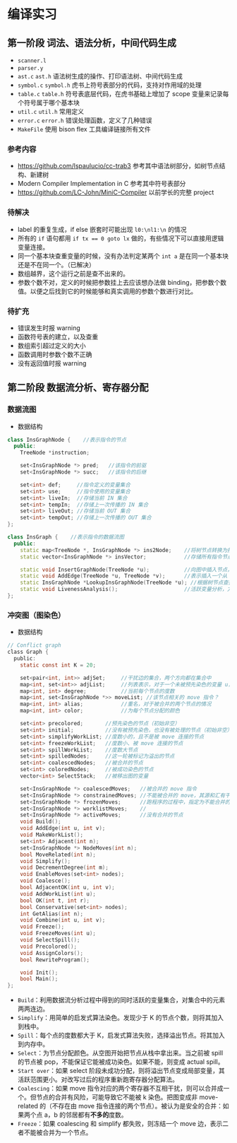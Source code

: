 # 编译实习
## 第一阶段 词法、语法分析，中间代码生成
- `scanner.l`
- `parser.y`
- `ast.c`    `ast.h`        语法树生成的操作、打印语法树、中间代码生成
- `symbol.c` `symbol.h`     虎书上符号表部分的代码，支持对作用域的处理
- `table.c`  `table.h`      符号表底层代码，在虎书基础上增加了 scope 变量来记录每个符号属于哪个基本块
- `util.c`   `util.h`       常用定义
- `error.c`   `error.h`     错误处理函数，定义了几种错误
- `MakeFile`                使用 bison flex 工具编译链接所有文件

### 参考内容
- https://github.com/lspaulucio/cc-trab3  参考其中语法树部分，如树节点结构、新建树
- Modern Compiler Implementation in C     参考其中符号表部分
- https://github.com/LC-John/MiniC-Compiler 以前学长的完整 project

### 待解决
- label 的重复生成，if else 嵌套时可能出现 `l0:\nl1:\n` 的情况
- 所有的 `if` 语句都用 `if tx == 0 goto lx` 做的，有些情况下可以直接用逻辑变量连接。
- 同一个基本块查重变量的时候，没有办法判定某两个 `int a` 是在同一个基本块还是不在同一个。（已解决）
- 数组越界，这个运行之前是查不出来的。
- 参数个数不对，定义的时候把参数挂上去应该想办法做 binding，把参数个数值。以便之后找到它的时候能够和真实调用的参数个数进行对比。

### 待扩充
- 错误发生时报 warning
- 函数符号表的建立，以及查重
- 数组索引超过定义的大小
- 函数调用时参数个数不正确
- 没有返回值时报 warning

## 第二阶段 数据流分析、寄存器分配
### 数据流图
- 数据结构
```C++
class InsGraphNode {    //表示指令的节点
  public:
    TreeNode *instruction;

    set<InsGraphNode *> pred;   //该指令的前驱
    set<InsGraphNode *> succ;   //该指令的后继

    set<int> def;     //指令定义的变量集合
    set<int> use;     //指令使用的变量集合
    set<int> liveIn;  //存储当前 IN 集合
    set<int> tempIn;  //存储上一次传播的 IN 集合
    set<int> liveOut; //存储当前 OUT 集合
    set<int> tempOut; //存储上一次传播的 OUT 集合
};

class InsGraph {    //表示指令的数据流图
  public:
    static map<TreeNode *, InsGraphNode *> ins2Node;    //将树节点转换为指令节点的映射
    static vector<InsGraphNode *> insVector;            //存储所有指令节点的 vector

    static void InsertGraphNode(TreeNode *u);           //向图中插入节点，new 一个，做好树节点到图的映射
    static void AddEdge(TreeNode *u, TreeNode *v);      //表示插入一个从 u 到 v 的边，方法是添加 pred 和 succ
    static InsGraphNode *LookupInsGraphNode(TreeNode *u); //根据树节点查找是否存在图节点
    static void LivenessAnalysis();                     //活跃变量分析，方程是 IN[B] = use_B U (OUT[B]-def_B)，直到到达不动点
};
```
### 冲突图（图染色）
- 数据结构
```C
// Conflict graph
class Graph {
  public:
    static const int K = 20;

    set<pair<int, int>> adjSet;     //干扰边的集合，两个方向都在集合中
    map<int, set<int>> adjList;     //列表表示，对于一个未被预先染色的变量 u，adj[u] 是与 u 有干扰的节点
    map<int, int> degree;           //当前每个节点的度数
    map<int, set<InsGraphNode *>> moveList; //该节点相关的 move 指令？
    map<int, int> alias;            //重名，对于被合并的两个节点的情况
    map<int, int> color;            //为每个节点分配的颜色

    set<int> precolored;       //预先染色的节点（初始非空）
    set<int> initial;          //没有被预先染色，也没有被处理的节点（初始非空）
    set<int> simplifyWorkList; //度数小的，且不是被 move 连接的节点
    set<int> freezeWorkList;   //度数小、被 move 连接的节点
    set<int> spillWorkList;    //度数大节点
    set<int> spilledNodes;     //这一轮被标记为溢出的节点
    set<int> coalescedNodes;   //被合并的节点
    set<int> coloredNodes;     //被成功染色的节点
    vector<int> SelectStack;   //被移出图的变量

    set<InsGraphNode *> coalescedMoves;   //被合并的 move 指令
    set<InsGraphNode *> constrainedMoves; //不能被合并的 move，其源和汇有干扰
    set<InsGraphNode *> frozenMoves;      //跑程序的过程中，指定为不能合并的节点
    set<InsGraphNode *> worklistMoves;    //
    set<InsGraphNode *> activeMoves;      //没有合并的节点
    void Build();
    void AddEdge(int u, int v);
    void MakeWorkList();
    set<int> Adjacent(int n);
    set<InsGraphNode *> NodeMoves(int n);
    bool MoveRelated(int n);
    void Simplify();
    void DecrementDegree(int m);
    void EnableMoves(set<int> nodes);
    void Coalesce();
    bool AdjacentOK(int u, int v);
    void AddWorkList(int u);
    bool OK(int t, int r);
    bool Conservative(set<int> nodes);
    int GetAlias(int n);
    void Combine(int u, int v);
    void Freeze();
    void FreezeMoves(int u);
    void SelectSpill();
    void Precolored();
    void AssignColors();
    bool RewriteProgram();

    void Init();
    bool Main();
};

```
- `Build`：利用数据流分析过程中得到的同时活跃的变量集合，对集合中的元素两两连边。
- `Simplify`：用简单的启发式算法染色。发现少于 K 的节点个数，则将其加入到栈中。
- `Spill`：每个点的度数都大于 K，启发式算法失败，选择溢出节点。将其加入到内存中。
- `Select`：为节点分配颜色。从空图开始把节点从栈中拿出来。当之前被 spill 的节点被 pop，不能保证它能被成功染色。如果不能，则变成 actual spill。
- `Start over`：如果 select 阶段未成功分配，则将溢出节点变成局部变量，其活跃范围更小。对改写过后的程序重新跑寄存器分配算法。
- `Coalescing`：如果 move 指令对应的两个寄存器不互相干扰，则可以合并成一个。但节点的合并有风险，可能导致它不能被 k 染色。把图变成非 move-related 的（不存在由 move 指令连接的两个节点）。被认为是安全的合并：如果两个点 a，b 的邻居都有**不多的**度数。
- `Freeze`：如果 coalescing 和 simplify 都失败，则冻结一个 move 边，表示二者不能被合并为一个节点。
